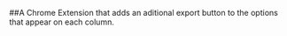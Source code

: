 ##A Chrome Extension that adds an aditional export button to the options that appear on each column.
